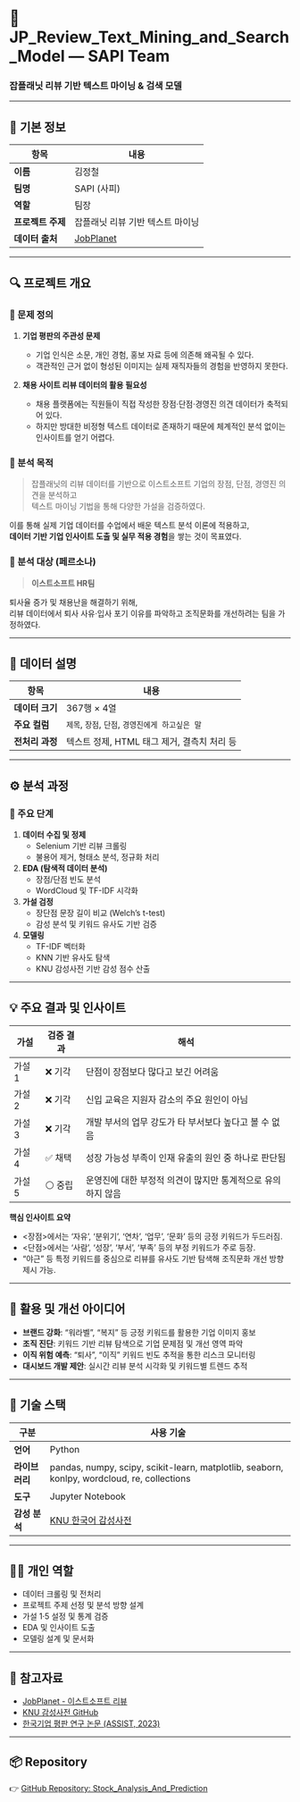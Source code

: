 # 🧠 JP_Review_Text_Mining_and_Search_Model — SAPI Team
### 잡플래닛 리뷰 기반 텍스트 마이닝 & 검색 모델

---

## 📘 기본 정보

| 항목 | 내용 |
|------|------|
| **이름** | 김정철 |
| **팀명** | SAPI (사피) |
| **역할** | 팀장 |
| **프로젝트 주제** | 잡플래닛 리뷰 기반 텍스트 마이닝 |
| **데이터 출처** | [JobPlanet](https://www.jobplanet.co.kr/) |

---

## 🔍 프로젝트 개요

### 📌 문제 정의
1. **기업 평판의 주관성 문제**  
   - 기업 인식은 소문, 개인 경험, 홍보 자료 등에 의존해 왜곡될 수 있다.  
   - 객관적인 근거 없이 형성된 이미지는 실제 재직자들의 경험을 반영하지 못한다.  

2. **채용 사이트 리뷰 데이터의 활용 필요성**  
   - 채용 플랫폼에는 직원들이 직접 작성한 장점·단점·경영진 의견 데이터가 축적되어 있다.  
   - 하지만 방대한 비정형 텍스트 데이터로 존재하기 때문에 체계적인 분석 없이는 인사이트를 얻기 어렵다.  

### 🎯 분석 목적
> 잡플래닛의 리뷰 데이터를 기반으로 이스트소프트 기업의 장점, 단점, 경영진 의견을 분석하고  
> 텍스트 마이닝 기법을 통해 다양한 가설을 검증하였다.  

이를 통해 실제 기업 데이터를 수업에서 배운 텍스트 분석 이론에 적용하고,  
**데이터 기반 기업 인사이트 도출 및 실무 적용 경험**을 쌓는 것이 목표였다.

### 👥 분석 대상 (페르소나)
> **이스트소프트 HR팀**

퇴사율 증가 및 채용난을 해결하기 위해,  
리뷰 데이터에서 퇴사 사유·입사 포기 이유를 파악하고 조직문화를 개선하려는 팀을 가정하였다.

---

## 🧾 데이터 설명

| 항목 | 내용 |
|------|------|
| **데이터 크기** | 367행 × 4열 |
| **주요 컬럼** | `제목`, `장점`, `단점`, `경영진에게 하고싶은 말` |
| **전처리 과정** | 텍스트 정제, HTML 태그 제거, 결측치 처리 등 |

---

## ⚙️ 분석 과정

### 🧩 주요 단계
1. **데이터 수집 및 정제**
   - Selenium 기반 리뷰 크롤링
   - 불용어 제거, 형태소 분석, 정규화 처리
2. **EDA (탐색적 데이터 분석)**
   - 장점/단점 빈도 분석  
   - WordCloud 및 TF-IDF 시각화  
3. **가설 검정**
   - 장단점 문장 길이 비교 (Welch’s t-test)  
   - 감성 분석 및 키워드 유사도 기반 검증  
4. **모델링**
   - TF-IDF 벡터화  
   - KNN 기반 유사도 탐색  
   - KNU 감성사전 기반 감성 점수 산출  

---

## 💡 주요 결과 및 인사이트

| 가설 | 검증 결과 | 해석 |
|------|-------------|------|
| 가설 1 | ❌ 기각 | 단점이 장점보다 많다고 보긴 어려움 |
| 가설 2 | ❌ 기각 | 신입 교육은 지원자 감소의 주요 원인이 아님 |
| 가설 3 | ❌ 기각 | 개발 부서의 업무 강도가 타 부서보다 높다고 볼 수 없음 |
| 가설 4 | ✅ 채택 | 성장 가능성 부족이 인재 유출의 원인 중 하나로 판단됨 |
| 가설 5 | ⚪ 중립 | 운영진에 대한 부정적 의견이 많지만 통계적으로 유의하지 않음 |

**핵심 인사이트 요약**
- <장점>에서는 ‘자유’, ‘분위기’, ‘연차’, ‘업무’, ‘문화’ 등의 긍정 키워드가 두드러짐.  
- <단점>에서는 ‘사람’, ‘성장’, ‘부서’, ‘부족’ 등의 부정 키워드가 주로 등장.  
- “야근” 등 특정 키워드를 중심으로 리뷰를 유사도 기반 탐색해 조직문화 개선 방향 제시 가능.

---

## 🚀 활용 및 개선 아이디어

- **브랜드 강화**: “워라벨”, “복지” 등 긍정 키워드를 활용한 기업 이미지 홍보  
- **조직 진단**: 키워드 기반 리뷰 탐색으로 기업 문제점 및 개선 영역 파악  
- **이직 위험 예측**: “퇴사”, “이직” 키워드 빈도 추적을 통한 리스크 모니터링  
- **대시보드 개발 제안**: 실시간 리뷰 분석 시각화 및 키워드별 트렌드 추적  

---

## 🧰 기술 스택

| 구분 | 사용 기술 |
|------|------------|
| **언어** | Python |
| **라이브러리** | pandas, numpy, scipy, scikit-learn, matplotlib, seaborn, konlpy, wordcloud, re, collections |
| **도구** | Jupyter Notebook |
| **감성 분석** | [KNU 한국어 감성사전](https://github.com/park1200656/KnuSentiLex) |

---

## 🧑‍💻 개인 역할

- 데이터 크롤링 및 전처리  
- 프로젝트 주제 선정 및 분석 방향 설계  
- 가설 1·5 설정 및 통계 검증  
- EDA 및 인사이트 도출  
- 모델링 설계 및 문서화  

---

## 🔗 참고자료

- [JobPlanet - 이스트소프트 리뷰](https://www.jobplanet.co.kr/companies/58863/reviews/%EC%9D%B4%EC%8A%A4%ED%8A%B8%EC%86%8C%ED%94%84%ED%8A%B8)  
- [KNU 감성사전 GitHub](https://github.com/park1200656/KnuSentiLex)  
- [한국기업 평판 연구 논문 (ASSIST, 2023)](https://www.assist.ac.kr/Research/download/K-23-1-013-0921.pdf)  

---

## 📦 Repository

👉 [GitHub Repository: Stock_Analysis_And_Prediction](https://github.com/Kim-JeongCheol/Stock_Analysis_And_Prediction)
